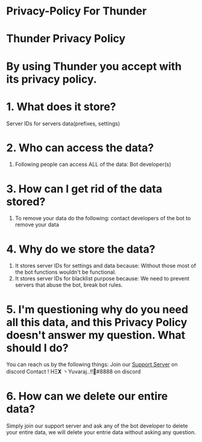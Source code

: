 # Privacy-Policy For Thunder
# **Thunder Privacy Policy**
# By using Thunder you accept with its privacy policy.
# 1. What does it store?
Server IDs for servers data(prefixes, settings)
# 2. Who can access the data?
1. Following people can access ALL of the data:
Bot developer(s)
# 3. How can I get rid of the data stored?
1. To remove your data do the following:
contact developers of the bot to remove your data
# 4. Why do we store the data?
1. It stores server IDs for settings and data because:
Without those most of the bot functions wouldn't be functional.
2. It stores server IDs for blacklist purpose because:
We need to prevent servers that abuse the bot, break bot rules.
# 5. I'm questioning why do you need all this data, and this Privacy Policy doesn't answer my question. What should I do?
You can reach us by the following things:
Join our [Support Server](https://discord.gg/2aVHepcCNJ) on discord
Contact !          HΞ𝐗 丶Yuvaraj..!!🥀#8888  on discord
# 6. How can we delete our entire data?
Simply join our support server and ask any of the bot developer to delete your entire data, we will delete your entrie data without asking any question.
